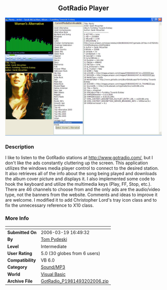 ﻿<div align="center">

## GotRadio Player

<img src="PIC20063181516386512.jpg">
</div>

### Description

I like to listen to the GotRadio stations at http://www.gotradio.com/, but I don't like the ads constantly cluttering up the screen. This application utilizes the windows media player control to connect to the desired station. It also retrieves all of the info about the song being played and downloads the album cover picture and displays it. I also implemented some code to hook the keyboard and utilize the multimedia keys (Play, FF, Stop, etc.). There are 46 channels to choose from and the only ads are the audio/video type, not the banners from the website. Comments and ideas to improve it are welcome. I modified it to add Christopher Lord's tray icon class and to fix the unnecessary reference to X10 class.
 
### More Info
 


<span>             |<span>
---                |---
**Submitted On**   |2006-03-19 16:49:32
**By**             |[Tom Pydeski](https://github.com/Planet-Source-Code/PSCIndex/blob/master/ByAuthor/tom-pydeski.md)
**Level**          |Intermediate
**User Rating**    |5.0 (30 globes from 6 users)
**Compatibility**  |VB 6\.0
**Category**       |[Sound/MP3](https://github.com/Planet-Source-Code/PSCIndex/blob/master/ByCategory/sound-mp3__1-45.md)
**World**          |[Visual Basic](https://github.com/Planet-Source-Code/PSCIndex/blob/master/ByWorld/visual-basic.md)
**Archive File**   |[GotRadio\_P1981493202006\.zip](https://github.com/Planet-Source-Code/tom-pydeski-gotradio-player__1-64703/archive/master.zip)








